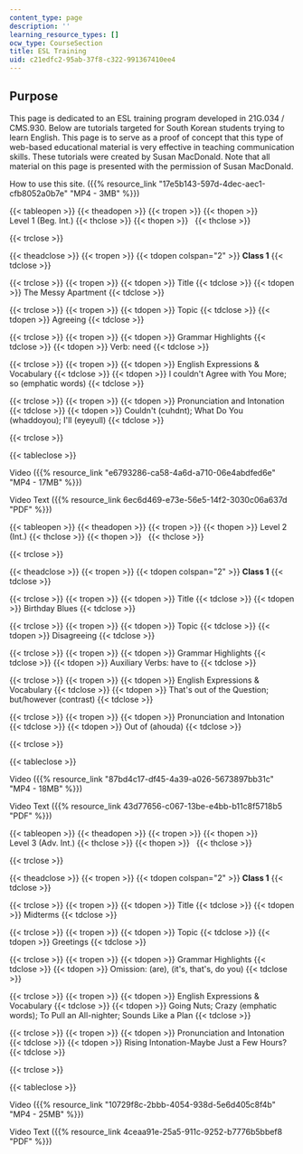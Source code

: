 ```yaml
---
content_type: page
description: ''
learning_resource_types: []
ocw_type: CourseSection
title: ESL Training
uid: c21edfc2-95ab-37f8-c322-991367410ee4
---
```


Purpose
-------

This page is dedicated to an ESL training program developed in 21G.034 / CMS.930. Below are tutorials targeted for South Korean students trying to learn English. This page is to serve as a proof of concept that this type of web-based educational material is very effective in teaching communication skills. These tutorials were created by Susan MacDonald. Note that all material on this page is presented with the permission of Susan MacDonald.

How to use this site. ({{% resource_link "17e5b143-597d-4dec-aec1-cfb8052a0b7e" "MP4 - 3MB" %}})

{{< tableopen >}}
{{< theadopen >}}
{{< tropen >}}
{{< thopen >}}
Level 1 (Beg. Int.)
{{< thclose >}}
{{< thopen >}}
 
{{< thclose >}}

{{< trclose >}}

{{< theadclose >}}
{{< tropen >}}
{{< tdopen colspan="2" >}}
**Class 1**
{{< tdclose >}}

{{< trclose >}}
{{< tropen >}}
{{< tdopen >}}
Title
{{< tdclose >}}
{{< tdopen >}}
The Messy Apartment
{{< tdclose >}}

{{< trclose >}}
{{< tropen >}}
{{< tdopen >}}
Topic
{{< tdclose >}}
{{< tdopen >}}
Agreeing
{{< tdclose >}}

{{< trclose >}}
{{< tropen >}}
{{< tdopen >}}
Grammar Highlights
{{< tdclose >}}
{{< tdopen >}}
Verb: need
{{< tdclose >}}

{{< trclose >}}
{{< tropen >}}
{{< tdopen >}}
English Expressions & Vocabulary
{{< tdclose >}}
{{< tdopen >}}
I couldn't Agree with You More; so (emphatic words)
{{< tdclose >}}

{{< trclose >}}
{{< tropen >}}
{{< tdopen >}}
Pronunciation and Intonation
{{< tdclose >}}
{{< tdopen >}}
Couldn't (cuhdnt); What Do You (whaddoyou); I'll (eyeyull)
{{< tdclose >}}

{{< trclose >}}

{{< tableclose >}}

Video ({{% resource_link "e6793286-ca58-4a6d-a710-06e4abdfed6e" "MP4 - 17MB" %}})

Video Text ({{% resource_link 6ec6d469-e73e-56e5-14f2-3030c06a637d "PDF" %}})

{{< tableopen >}}
{{< theadopen >}}
{{< tropen >}}
{{< thopen >}}
Level 2 (Int.)
{{< thclose >}}
{{< thopen >}}
 
{{< thclose >}}

{{< trclose >}}

{{< theadclose >}}
{{< tropen >}}
{{< tdopen colspan="2" >}}
**Class 1**
{{< tdclose >}}

{{< trclose >}}
{{< tropen >}}
{{< tdopen >}}
Title
{{< tdclose >}}
{{< tdopen >}}
Birthday Blues
{{< tdclose >}}

{{< trclose >}}
{{< tropen >}}
{{< tdopen >}}
Topic
{{< tdclose >}}
{{< tdopen >}}
Disagreeing
{{< tdclose >}}

{{< trclose >}}
{{< tropen >}}
{{< tdopen >}}
Grammar Highlights
{{< tdclose >}}
{{< tdopen >}}
Auxiliary Verbs: have to
{{< tdclose >}}

{{< trclose >}}
{{< tropen >}}
{{< tdopen >}}
English Expressions & Vocabulary
{{< tdclose >}}
{{< tdopen >}}
That's out of the Question; but/however (contrast)
{{< tdclose >}}

{{< trclose >}}
{{< tropen >}}
{{< tdopen >}}
Pronunciation and Intonation
{{< tdclose >}}
{{< tdopen >}}
Out of (ahouda)
{{< tdclose >}}

{{< trclose >}}

{{< tableclose >}}

Video ({{% resource_link "87bd4c17-df45-4a39-a026-5673897bb31c" "MP4 - 18MB" %}})

Video Text ({{% resource_link 43d77656-c067-13be-e4bb-b11c8f5718b5 "PDF" %}})

{{< tableopen >}}
{{< theadopen >}}
{{< tropen >}}
{{< thopen >}}
Level 3 (Adv. Int.)
{{< thclose >}}
{{< thopen >}}
 
{{< thclose >}}

{{< trclose >}}

{{< theadclose >}}
{{< tropen >}}
{{< tdopen colspan="2" >}}
**Class 1**
{{< tdclose >}}

{{< trclose >}}
{{< tropen >}}
{{< tdopen >}}
Title
{{< tdclose >}}
{{< tdopen >}}
Midterms
{{< tdclose >}}

{{< trclose >}}
{{< tropen >}}
{{< tdopen >}}
Topic
{{< tdclose >}}
{{< tdopen >}}
Greetings
{{< tdclose >}}

{{< trclose >}}
{{< tropen >}}
{{< tdopen >}}
Grammar Highlights
{{< tdclose >}}
{{< tdopen >}}
Omission: (are), (it's, that's, do you)
{{< tdclose >}}

{{< trclose >}}
{{< tropen >}}
{{< tdopen >}}
English Expressions & Vocabulary
{{< tdclose >}}
{{< tdopen >}}
Going Nuts; Crazy (emphatic words); To Pull an All-nighter; Sounds Like a Plan
{{< tdclose >}}

{{< trclose >}}
{{< tropen >}}
{{< tdopen >}}
Pronunciation and Intonation
{{< tdclose >}}
{{< tdopen >}}
Rising Intonation-Maybe Just a Few Hours?
{{< tdclose >}}

{{< trclose >}}

{{< tableclose >}}

Video ({{% resource_link "10729f8c-2bbb-4054-938d-5e6d405c8f4b" "MP4 - 25MB" %}})

Video Text ({{% resource_link 4ceaa91e-25a5-911c-9252-b7776b5bbef8 "PDF" %}})
